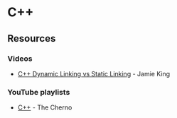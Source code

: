 # C++

## Resources

### Videos

* [C++ Dynamic Linking vs Static Linking](https://www.youtube.com/watch?v=Jzh4ZULXsvo) - Jamie King

### YouTube playlists

* [C++](https://www.youtube.com/playlist?list=PLlrATfBNZ98dudnM48yfGUldqGD0S4FFb) - The Cherno
